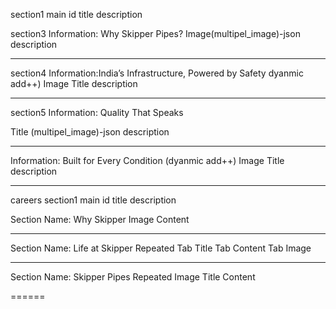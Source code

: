 section1
main
id
title
description

section3
Information: Why Skipper Pipes?
Image(multipel_image)-json
description

---

section4
Information:India’s Infrastructure, Powered by Safety dyanmic add++)
Image
Title
description

---

section5
Information: Quality That Speaks

Title
(multipel_image)-json
description

---

Information: Built for Every Condition (dyanmic add++)
Image
Title
description

---

careers
section1
main
id
title
description

Section Name: Why Skipper
Image
Content

---

Section Name: Life at Skipper
Repeated
Tab Title
Tab Content
Tab Image

---

Section Name: Skipper Pipes
Repeated
Image
Title
Content

======
